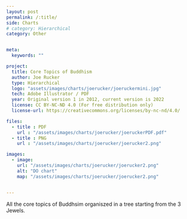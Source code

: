 ```yaml
---
layout: post
permalink: /:title/
side: Charts
# category: Hierarchical
category: Other


meta:
  keywords: ""

project:
  title: Core Topics of Buddhism
  author: Joe Rucker
  type: Hierarchical
  logo: "assets/images/charts/joerucker/joeruckermini.jpg"
  tech: Adobe Illustrator / PDF
  year: Original version 1 in 2012, current version is 2022
  license: CC BY-NC-ND 4.0 (For free distribution only)
  license-url: https://creativecommons.org/licenses/by-nc-nd/4.0/

files:
  - title : PDF
    url : "/assets/images/charts/joerucker/joeruckerPDF.pdf"
  - title : PNG
    url : "/assets/images/charts/joerucker/joerucker2.png"

images:
  - image:
    url: "/assets/images/charts/joerucker/joerucker2.png"
    alt: "DO chart"
    map: "/assets/images/charts/joerucker/joerucker2.png"


---
```

All the core topics of Buddhsim organiszed in a tree starting from the 3 Jewels.
